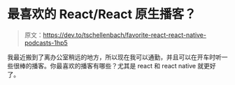 # 最喜欢的 React/React 原生播客？

> 原文：<https://dev.to/tschellenbach/favorite-react-react-native-podcasts-1hp5>

我最近搬到了离办公室稍远的地方，所以现在我可以通勤，并且可以在开车时听一些很棒的播客。你最喜欢的播客有哪些？尤其是 react 和 react native 就更好了。